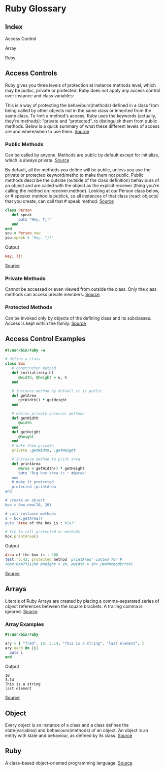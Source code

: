 # Ruby Glossary

## Index
Access Control

Array

Ruby


## Access Controls
Ruby gives you three levels of protection at instance methods level, which may be pulbic, private or protected. Ruby does not apply any access control over instance and class variables:

This is a way of protecting the behaviours(methods) defined in a class from being called by other objects not in the same class or inherited from the same class. To limit a method's access, Ruby uses the keywords (actually, they're methods): "private and "protected", to distinguish them from public methods. Below is a quick summary of what these different levels of access are and where/when to use them. [Source](https://blog.joshsoftware.com/2014/01/09/access-control-in-ruby-public-protected-private/)

### Public Methods
Can be called by anyone. Methods are public by default except for initialize, which is always private.
[Source](https://www.tutorialspoint.com/ruby/ruby_object_oriented.htm)

By default, all the methods you define will be public, unless you use the private or protected keyword/metho to make them not public. Public methods describe the outside (outside of the class definition) behaviours of an object and are called with the object as the explicit receiver (thing you're calling the method on: receiver.method). Looking at our Person class below, or # speaker method is publick, so all instances of that class (read: objects) that you create, can call that # speak method. [Source](https://blog.joshsoftware.com/2014/01/09/access-control-in-ruby-public-protected-private/)

``` Ruby
class Person
   def speak
      puts "Hey, Tj!"
   end
end
you = Person.new
you.speak # "Hey, Tj!"
```
Output
```Ruby
Hey, Tj!
```
[Source](https://blog.joshsoftware.com/2014/01/09/access-control-in-ruby-public-protected-private/)

### Private Methods
Cannot be accessed or even viewed from outside the class. Only the class methods can access private members.
[Source](https://www.tutorialspoint.com/ruby/ruby_object_oriented.htm)

### Protected Methods
Can be invoked only by objects of the defining class and its subclasses. Access is kept within the family.
[Source](https://www.tutorialspoint.com/ruby/ruby_object_oriented.htm)

## Access Control Examples

``` Ruby
#!/usr/bin/ruby -w

# define a class
class Box
   # constructor method
   def initialize(w,h)
      @width, @height = w, h
   end

   # instance method by default it is public
   def getArea
      getWidth() * getHeight
   end

   # define private accessor methods
   def getWidth
      @width
   end
   def getHeight
      @height
   end
   # make them private
   private :getWidth, :getHeight

   # instance method to print area
   def printArea
      @area = getWidth() * getHeight
      puts "Big box area is : #@area"
   end
   # make it protected
   protected :printArea
end

# create an object
box = Box.new(10, 20)

# call instance methods
a = box.getArea()
puts "Area of the box is : #{a}"

# try to call protected or methods
box.printArea()
```

Output
``` Ruby
Area of the box is : 200
test.rb:42: protected method `printArea' called for #
<Box:0xb7f11280 @height = 20, @width = 10> (NoMethodError)
```
[Source](https://www.tutorialspoint.com/ruby/ruby_object_oriented.htm)


## Arrays
Literals of Ruby Arrays are created by placing a comma-separated series of object references between the square brackets. A trailing comma is ignored. [Source](https://www.tutorialspoint.com/ruby/ruby_variables.htm)


### Array Examples

``` Ruby
#!/usr/bin/ruby

ary = [ "fred", 10, 3.14, "This is a string", "last element", ]
ary.each do |i|
  puts i
end
```

Output
```
10
3.14
This is a string
last element
```

[Source](https://www.tutorialspoint.com/ruby/ruby_variables.htm)

## Object
Every object is an instance of a class and a class defines the state(variables) and behaviours(methods) of an object. An object is an entity with state and behaviour, as defined by its class. [Source](https://blog.joshsoftware.com/2014/01/09/access-control-in-ruby-public-protected-private/)



## Ruby
A class-based object-oriented programming language. [Source](https://blog.joshsoftware.com/2014/01/09/access-control-in-ruby-public-protected-private/)
